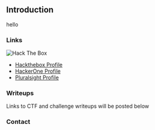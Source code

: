 ## Introduction

hello

### Links

![Hack The Box]("https://www.hackthebox.eu/badge/image/114142")

- [Hackthebox Profile](https://www.hackthebox.eu/profile/114142)
- [HackerOne Profile](https://hackerone.com/rollie)
- [Pluralsight Profile](https://app.pluralsight.com/profile/cole-houston)


### Writeups

Links to CTF and challenge writeups will be posted below

### Contact

